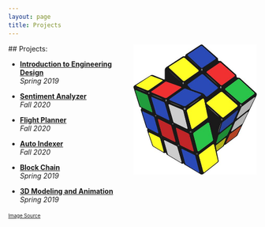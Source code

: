 ```yaml
---
layout: page
title: Projects
---
```

<img align="right" src="/assets/rubik.jpeg" style="width:250px;"/>
## Projects:

* [**Introduction to Engineering Design**]({{site.baseurl}}/knw/) <br>
    *Spring 2019*

* [**Sentiment Analyzer**]({{site.baseurl}}/sentimentAnalysis/) <br>
    *Fall 2020*

* [**Flight Planner**]({{site.baseurl}}/flightPlan/) <br>
    *Fall 2020*    

* [**Auto Indexer**]({{site.baseurl}}/autoIndex/) <br>
   *Fall 2020*

* [**Block Chain**]({{site.baseurl}}/blockChainNetwork/) <br>
    *Spring 2019*

* [**3D Modeling and Animation**]({{site.baseurl}}/Modeling_and_Animation/) <br> *Spring 2019*

<font size="1"><a href="https://www.indiamart.com/proddetail/rubiks-cube-training-services-21285889797.html">Image Source</a></font>